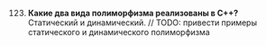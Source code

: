 123. **Какие два вида полиморфизма реализованы в С++?**  
Статический и динамический.
// TODO: привести примеры статического и динамического полиморфизма
